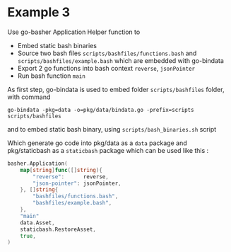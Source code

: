 # Example 3


Use go-basher Application Helper function to
* Embed static bash binaries
* Source two bash files `scripts/bashfiles/functions.bash` and `scripts/bashfiles/example.bash` which are embedded with go-bindata
* Export 2 go functions into bash context `reverse`, `jsonPointer`
* Run bash function `main`

As first step, go-bindata is used to embed folder `scripts/bashfiles` folder, with command

```
go-bindata -pkg=data -o=pkg/data/bindata.go -prefix=scripts scripts/bashfiles
```

and to embed static bash binary, using `scripts/bash_binaries.sh` script

Which generate go code into pkg/data as a `data` package and pkg/staticbash  as a `staticbash` package which can be used like this :



```Go
basher.Application(
	map[string]func([]string){
		"reverse":      reverse,
		"json-pointer":	jsonPointer,
	}, []string{
		"bashfiles/functions.bash",
		"bashfiles/example.bash",
	},
	"main"
	data.Asset,
	staticbash.RestoreAsset,
	true,
)
```
